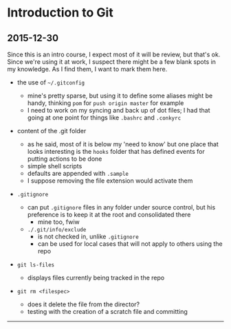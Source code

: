# Introduction to Git
## 2015-12-30
Since this is an intro course, I expect most of it will be review, but that's ok. Since we're using it at work, I suspect there might be a few blank spots in my knowledge. As I find them, I want to mark them here. 

- the use of ```~/.gitconfig```
  - mine's pretty sparse, but using it to define some aliases might be handy, thinking ```pom``` for ```push origin master``` for example
  - I need to work on my syncing and back up of dot files; I had that going at one point for things like ```.bashrc``` and ```.conkyrc```

- content of the .git folder
  - as he said, most of it is below my 'need to know' but one place that looks interesting is the ```hooks``` folder that has defined events for putting actions to be done
  - simple shell scripts
  - defaults are appended with ```.sample``` 
  - I suppose removing the file extension would activate them

- ```.gitignore```
  - can put ```.gitignore``` files in any folder under source control, but his preference is to keep it at the root and consolidated there
    - mine too, fwiw
  - ```./.git/info/exclude```
    - is not checked in, unlike ```.gitignore```
    - can be used for local cases that will not apply to others using the repo

- ```git ls-files```
  - displays files currently being tracked in the repo

- ```git rm <filespec>```
  - does it delete the file from the director?
  - testing with the creation of a scratch file and committing


-----